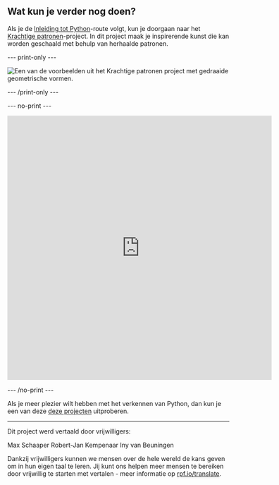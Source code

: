 ## Wat kun je verder nog doen?

Als je de [Inleiding tot Python](https://projects.raspberrypi.org/nl-NL/pathways/python-intro)-route volgt, kun je doorgaan naar het [Krachtige patronen](https://projects.raspberrypi.org/nl-NL/projects/powerful-patterns)-project. In dit project maak je inspirerende kunst die kan worden geschaald met behulp van herhaalde patronen.

--- print-only ---

![Een van de voorbeelden uit het Krachtige patronen project met gedraaide geometrische vormen.](images/kek-project.png)

--- /print-only ---

--- no-print ---

<iframe src="https://editor.raspberrypi.org/nl-NL/embed/viewer/repeated-patterns-example" width="600" height="600" frameborder="0" marginwidth="0" marginheight="0" allowfullscreen>
</iframe>

--- /no-print ---

Als je meer plezier wilt hebben met het verkennen van Python, dan kun je een van deze [deze projecten](https://projects.raspberrypi.org/nl-NL/projects?software%5B%5D=python) uitproberen.

***

Dit project werd vertaald door vrijwilligers:

Max Schaaper
Robert-Jan Kempenaar
Iny van Beuningen

Dankzij vrijwilligers kunnen we mensen over de hele wereld de kans geven om in hun eigen taal te leren. Jij kunt ons helpen meer mensen te bereiken door vrijwillig te starten met vertalen - meer informatie op [rpf.io/translate](https://rpf.io/translate).

